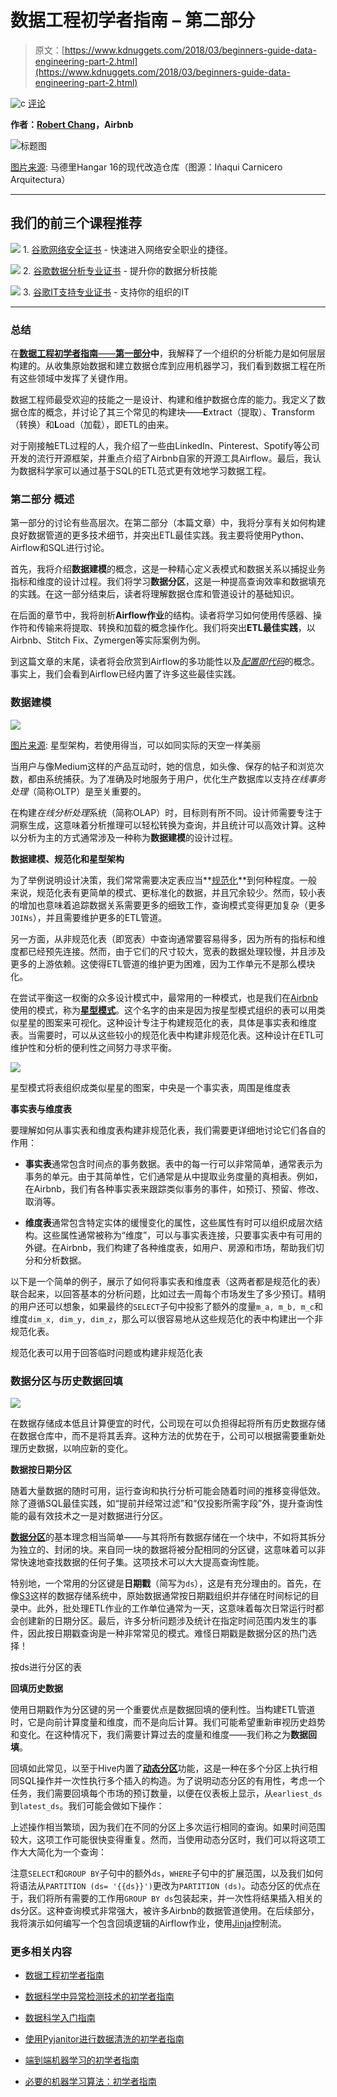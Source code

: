 # 数据工程初学者指南 – 第二部分

> 原文：[https://www.kdnuggets.com/2018/03/beginners-guide-data-engineering-part-2.html](https://www.kdnuggets.com/2018/03/beginners-guide-data-engineering-part-2.html)

![c](../Images/3d9c022da2d331bb56691a9617b91b90.png) [评论](/2018/03/beginners-guide-data-engineering-part-2.html?page=2#comments)

**作者：[Robert Chang](https://www.linkedin.com/in/robert-chang-877b1720/)，Airbnb**

![标题图](../Images/8eaf2321867f07225ee55fa3de019591.png)

[图片来源](https://www.archdaily.com/295502/hangar-16-inaqui-carnicero-architecture/50aa9e31b3fc4b0b54000045-hangar-16-inaqui-carnicero-architecture-image): 马德里Hangar 16的现代改造仓库（图源：Iñaqui Carnicero Arquitectura）

* * *

## 我们的前三个课程推荐

![](../Images/0244c01ba9267c002ef39d4907e0b8fb.png) 1\. [谷歌网络安全证书](https://www.kdnuggets.com/google-cybersecurity) - 快速进入网络安全职业的捷径。

![](../Images/e225c49c3c91745821c8c0368bf04711.png) 2\. [谷歌数据分析专业证书](https://www.kdnuggets.com/google-data-analytics) - 提升你的数据分析技能

![](../Images/0244c01ba9267c002ef39d4907e0b8fb.png) 3\. [谷歌IT支持专业证书](https://www.kdnuggets.com/google-itsupport) - 支持你的组织的IT

* * *

### 总结

在[**数据工程初学者指南**——**第一部分**](https://medium.com/@rchang/a-beginners-guide-to-data-engineering-part-i-4227c5c457d7)**中**，我解释了一个组织的分析能力是如何层层构建的。从收集原始数据和建立数据仓库到应用机器学习，我们看到数据工程在所有这些领域中发挥了关键作用。

数据工程师最受欢迎的技能之一是设计、构建和维护数据仓库的能力。我定义了数据仓库的概念，并讨论了其三个常见的构建块——**E**xtract（提取）、**T**ransform（转换）和**L**oad（加载），即ETL的由来。

对于刚接触ETL过程的人，我介绍了一些由LinkedIn、Pinterest、Spotify等公司开发的流行开源框架，并重点介绍了Airbnb自家的开源工具Airflow。最后，我认为数据科学家可以通过基于SQL的ETL范式更有效地学习数据工程。

### 第二部分 概述

第一部分的讨论有些高层次。在第二部分（本篇文章）中，我将分享有关如何构建良好数据管道的更多技术细节，并突出ETL最佳实践。我主要将使用Python、Airflow和SQL进行讨论。

首先，我将介绍**数据建模**的概念，这是一种精心定义表模式和数据关系以捕捉业务指标和维度的设计过程。我们将学习**数据分区**，这是一种提高查询效率和数据填充的实践。在这一部分结束后，读者将理解数据仓库和管道设计的基础知识。

在后面的章节中，我将剖析**Airflow作业**的结构。读者将学习如何使用传感器、操作符和传输来将提取、转换和加载的概念操作化。我们将突出**ETL最佳实践**，以Airbnb、Stitch Fix、Zymergen等实际案例为例。

到这篇文章的末尾，读者将会欣赏到Airflow的多功能性以及[*配置即代码*](https://airflow.apache.org/#principles)的概念。事实上，我们会看到Airflow已经内置了许多这些最佳实践。

### 数据建模

![](../Images/c04d876021524a21b2bb3e3cb0414615.png)

[图片来源](https://digital-photography-school.com/lake-tekapo-stars/): 星型架构，若使用得当，可以如同实际的天空一样美丽

当用户与像Medium这样的产品互动时，她的信息，如头像、保存的帖子和浏览次数，都由系统捕获。为了准确及时地服务于用户，优化生产数据库以支持*在线事务处理*（简称OLTP）是至关重要的。

在构建*在线分析处理*系统（简称OLAP）时，目标则有所不同。设计师需要专注于洞察生成，这意味着分析推理可以轻松转换为查询，并且统计可以高效计算。这种以分析为主的方式通常涉及一种称为**数据建模**的设计过程。

**数据建模、规范化和星型架构**

为了举例说明设计决策，我们常常需要决定表应当**[规范化](https://en.wikipedia.org/wiki/Database_normalization)**到何种程度。一般来说，规范化表有更简单的模式、更标准化的数据，并且冗余较少。然而，较小表的增加也意味着追踪数据关系需要更多的细致工作，查询模式变得更加复杂（更多`JOINs`），并且需要维护更多的ETL管道。

另一方面，从非规范化表（即宽表）中查询通常要容易得多，因为所有的指标和维度都已经预先连接。然而，由于它们的尺寸较大，宽表的数据处理较慢，并且涉及更多的上游依赖。这使得ETL管道的维护更为困难，因为工作单元不是那么模块化。

在尝试平衡这一权衡的众多设计模式中，最常用的一种模式，也是我们在[Airbnb](https://ieondemand.com/presentations/building-airbnb-s-data-culture-insights-from-5-years-of-hypergrowth?_ga=2.230925083.5245429.1516779379-1586560381.1516779379)使用的模式，称为[**星型模式**](https://en.wikipedia.org/wiki/Star_schema)。这个名字的由来是因为按星型模式组织的表可以用类似星星的图案来可视化。这种设计专注于构建规范化的表，具体是事实表和维度表。当需要时，可以从这些较小的规范化表中构建非规范化表。这种设计在ETL可维护性和分析的便利性之间努力寻求平衡。

![](../Images/6c703ed92b4505c125c49a049f0965c1.png)

星型模式将表组织成类似星星的图案，中央是一个事实表，周围是维度表

****事实表与维度表****

要理解如何从事实表和维度表构建非规范化表，我们需要更详细地讨论它们各自的作用：

+   **事实表**通常包含时间点的事务数据。表中的每一行可以非常简单，通常表示为事务的单元。由于其简单性，它们通常是从中提取业务度量的真相表。例如，在Airbnb，我们有各种事实表来跟踪类似事务的事件，如预订、预留、修改、取消等。

+   **维度表**通常包含特定实体的缓慢变化的属性，这些属性有时可以组织成层次结构。这些属性通常被称为“维度”，可以与事实表连接，只要事实表中有可用的外键。在Airbnb，我们构建了各种维度表，如用户、房源和市场，帮助我们切分和分析数据。

以下是一个简单的例子，展示了如何将事实表和维度表（这两者都是规范化的表）联合起来，以回答基本的分析问题，比如过去一周每个市场发生了多少预订。精明的用户还可以想象，如果最终的`SELECT`子句中投影了额外的度量`m_a, m_b, m_c`和维度`dim_x, dim_y, dim_z`，那么可以很容易地从这些规范化的表中构建出一个非规范化表。

规范化表可以用于回答临时问题或构建非规范化表

### 数据分区与历史数据回填

![](../Images/d99d4c9905f720e1427ce2fa60f2b199.png)

在数据存储成本低且计算便宜的时代，公司现在可以负担得起将所有历史数据存储在数据仓库中，而不是将其丢弃。这种方法的优势在于，公司可以根据需要重新处理历史数据，以响应新的变化。

**数据按日期分区**

随着大量数据的随时可用，运行查询和执行分析可能会随着时间的推移变得低效。除了遵循SQL最佳实践，如“提前并经常过滤”和“仅投影所需字段”外，提升查询性能的最有效技术之一是对数据进行分区。

[**数据分区**](https://en.wikipedia.org/wiki/Partition_%28database%29)的基本理念相当简单——与其将所有数据存储在一个块中，不如将其拆分为独立的、封闭的块。来自同一块的数据将被分配相同的分区键，这意味着可以非常快速地查找数据的任何子集。这项技术可以大大提高查询性能。

特别地，一个常用的分区键是**日期戳**（简写为`ds`），这是有充分理由的。首先，在像[S3](https://aws.amazon.com/s3/)这样的数据存储系统中，原始数据通常按日期戳组织并存储在时间标记的目录中。此外，批处理ETL作业的工作单位通常为一天，这意味着每次日常运行时都会创建新的日期分区。最后，许多分析问题涉及统计在指定时间范围内发生的事件，因此按日期戳查询是一种非常常见的模式。难怪日期戳是数据分区的热门选择！

按ds进行分区的表

**回填历史数据**

使用日期戳作为分区键的另一个重要优点是数据回填的便利性。当构建ETL管道时，它是向前计算度量和维度，而不是向后计算。我们可能希望重新审视历史趋势和变化。在这种情况下，我们需要计算过去的度量和维度——我们称之为**数据回填**。

回填如此常见，以至于Hive内置了[**动态分区**](https://cwiki.apache.org/confluence/display/Hive/DynamicPartitions)功能，这是一种在多个分区上执行相同SQL操作并一次性执行多个插入的构造。为了说明动态分区的有用性，考虑一个任务，我们需要回填每个市场的预订数量，以便在仪表板上显示，从`earliest_ds`到`latest_ds`。我们可能会做如下操作：

上述操作相当繁琐，因为我们在不同的分区上多次运行相同的查询。如果时间范围较大，这项工作可能很快变得重复。然而，当使用动态分区时，我们可以将这项工作大大简化为一个查询：

注意`SELECT`和`GROUP BY`子句中的额外`ds`，`WHERE`子句中的扩展范围，以及我们如何将语法从`PARTITION (ds= '{{ds}}')`更改为`PARTITION (ds)`。动态分区的优点在于，我们将所有需要的工作用`GROUP BY ds`包装起来，并一次性将结果插入相关的ds分区。这种查询模式非常强大，被许多Airbnb的数据管道使用。在后续部分，我将演示如何编写一个包含回填逻辑的Airflow作业，使用[Jinja](http://jinja.pocoo.org/)控制流。

### 更多相关内容

+   [数据工程初学者指南](https://www.kdnuggets.com/2023/07/beginner-guide-data-engineering.html)

+   [数据科学中异常检测技术的初学者指南](https://www.kdnuggets.com/2023/05/beginner-guide-anomaly-detection-techniques-data-science.html)

+   [数据科学入门指南](https://www.kdnuggets.com/2023/07/introduction-data-science-beginner-guide.html)

+   [使用Pyjanitor进行数据清洗的初学者指南](https://www.kdnuggets.com/beginners-guide-to-data-cleaning-with-pyjanitor)

+   [端到端机器学习的初学者指南](https://www.kdnuggets.com/2021/12/beginner-guide-end-end-machine-learning.html)

+   [必要的机器学习算法：初学者指南](https://www.kdnuggets.com/2021/05/essential-machine-learning-algorithms-beginners.html)
